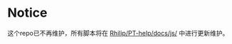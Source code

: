 # Notice 
这个repo已不再维护，所有脚本将在
[Rhilip/PT-help/docs/js/](https://github.com/Rhilip/PT-help/tree/master/docs)
中进行更新维护。
